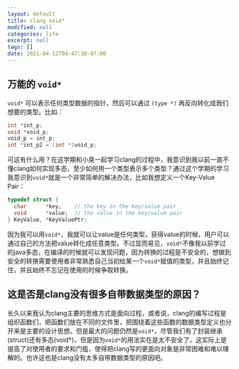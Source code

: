 ```yaml
---
layout: default
title: clang void*
modified: null
categories: life
excerpt: null
tags: []
date: 2021-04-12T04:47:18-07:00
---
```


## 万能的 `void*`

`void*` 可以表示任何类型数据的指针，然后可以通过 `(type *)` 再反向转化成我们想要的类型。比如：

``` c
int *int_p;
void *void_p;
void_p = int_p;
int *int_p2 = (int *)void_p;
```

可这有什么用？在这学期和小臭一起学习clang的过程中，我意识到我以前一直不懂clang如何实现多态，至少如何用一个类型表示多个类型？通过这个学期的学习我意识到`void*`就是一个非常简单的解决办法，比如我想定义一个Key-Value Pair：
```c
typedef struct {
  char      *key;    // the key in the key/value pair
  void      *value;  // the value in the key/value pair
} KeyValue, *KeyValuePtr;
```
因为我可以用`void*`，我就可以让value是任何类型，获得value的时候，用户可以通过自己的方法把value转化成任意类型。不过显而易见，`void*`不像我以前学过的java多态，在编译的时候就可以发现问题，因为转换的过程是不安全的，想做到安全的转换需要使用者非常熟悉自己当初给某一个`void*`赋值的类型，并且始终记住，并且始终不忘记在使用的时候争取转换。

## 这是否是clang没有很多自带数据类型的原因？
长久以来我认为clang主要的思维方式是面向过程，或者说，clang的编写过程是组织函数们，把函数们放在不同的文件里，把围绕着这些函数的数据类型定义也分开来是主要的设计思想。但是最大的问题仍然是`void*`，尽管我们有了封装继承(struct)还有多态(void*)，但是因为`void*`的用法实在是太不安全了，这实际上是提高了对使用者的要求和门槛，使得把clang写的更面向对象是非常困难和难以理解的。也许这也是clang没有太多自带数据类型的原因吧。
